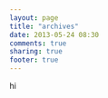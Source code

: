 ```yaml
---
layout: page
title: "archives"
date: 2013-05-24 08:30
comments: true
sharing: true
footer: true
---
```

hi